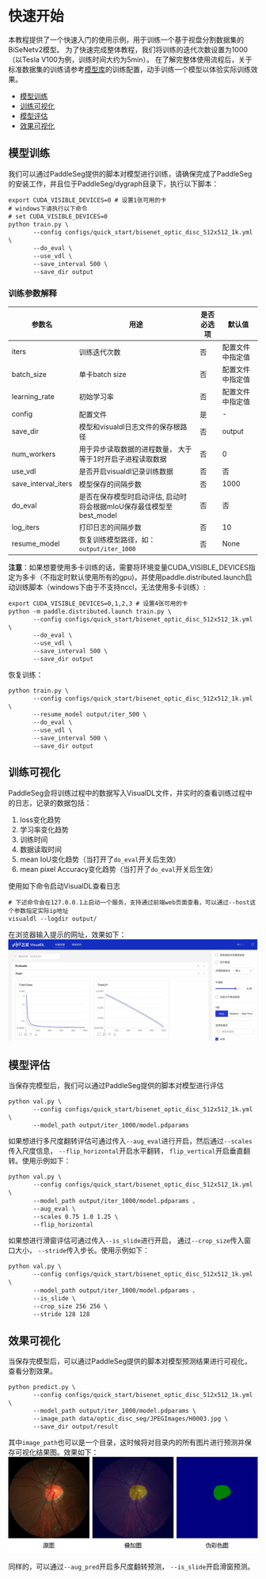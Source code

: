 
# 快速开始

本教程提供了一个快速入门的使用示例，用于训练一个基于视盘分割数据集的BiSeNetv2模型。
为了快速完成整体教程，我们将训练的迭代次数设置为1000（以Tesla V100为例，训练时间大约为5min）。
在了解完整体使用流程后，关于标准数据集的训练请参考[模型库](../configs)的训练配置，动手训练一个模型以体验实际训练效果。
- [模型训练](#模型训练)
- [训练可视化](#训练可视化)
- [模型评估](#模型评估)
- [效果可视化](#效果可视化)

## 模型训练

我们可以通过PaddleSeg提供的脚本对模型进行训练，请确保完成了PaddleSeg的安装工作，并且位于PaddleSeg/dygraph目录下，执行以下脚本：

```shell
export CUDA_VISIBLE_DEVICES=0 # 设置1张可用的卡
# windows下请执行以下命令
# set CUDA_VISIBLE_DEVICES=0
python train.py \
       --config configs/quick_start/bisenet_optic_disc_512x512_1k.yml \
       --do_eval \
       --use_vdl \
       --save_interval 500 \
       --save_dir output
```

### 训练参数解释

|参数名|用途|是否必选项|默认值|
|-|-|-|-|
|iters|训练迭代次数|否|配置文件中指定值|
|batch_size|单卡batch size|否|配置文件中指定值|
|learning_rate|初始学习率|否|配置文件中指定值|
|config|配置文件|是|-|
|save_dir|模型和visualdl日志文件的保存根路径|否|output|
|num_workers|用于异步读取数据的进程数量， 大于等于1时开启子进程读取数据|否|0|
|use_vdl|是否开启visualdl记录训练数据|否|否|
|save_interval_iters|模型保存的间隔步数|否|1000|
|do_eval|是否在保存模型时启动评估, 启动时将会根据mIoU保存最佳模型至best_model|否|否|
|log_iters|打印日志的间隔步数|否|10|
|resume_model|恢复训练模型路径，如：`output/iter_1000`|否|None|


**注意**：如果想要使用多卡训练的话，需要将环境变量CUDA_VISIBLE_DEVICES指定为多卡（不指定时默认使用所有的gpu)，并使用paddle.distributed.launch启动训练脚本（windows下由于不支持nccl，无法使用多卡训练）:
```shell
export CUDA_VISIBLE_DEVICES=0,1,2,3 # 设置4张可用的卡
python -m paddle.distributed.launch train.py \
       --config configs/quick_start/bisenet_optic_disc_512x512_1k.yml \
       --do_eval \
       --use_vdl \
       --save_interval 500 \
       --save_dir output
```

恢复训练：
```shell
python train.py \
       --config configs/quick_start/bisenet_optic_disc_512x512_1k.yml \
       --resume_model output/iter_500 \
       --do_eval \
       --use_vdl \
       --save_interval 500 \
       --save_dir output
```

## 训练可视化

PaddleSeg会将训练过程中的数据写入VisualDL文件，并实时的查看训练过程中的日志，记录的数据包括：
1. loss变化趋势
2. 学习率变化趋势
3. 训练时间
4. 数据读取时间
5. mean IoU变化趋势（当打开了`do_eval`开关后生效）
6. mean pixel Accuracy变化趋势（当打开了`do_eval`开关后生效）

使用如下命令启动VisualDL查看日志
```shell
# 下述命令会在127.0.0.1上启动一个服务，支持通过前端web页面查看，可以通过--host这个参数指定实际ip地址
visualdl --logdir output/
```

在浏览器输入提示的网址，效果如下：
![](images/quick_start_vdl.jpg)


## 模型评估

当保存完模型后，我们可以通过PaddleSeg提供的脚本对模型进行评估
```shell
python val.py \
       --config configs/quick_start/bisenet_optic_disc_512x512_1k.yml \
       --model_path output/iter_1000/model.pdparams
```

如果想进行多尺度翻转评估可通过传入`--aug_eval`进行开启，然后通过`--scales`传入尺度信息，
`--flip_horizontal`开启水平翻转， `flip_vertical`开启垂直翻转。使用示例如下：
```shell
python val.py \
       --config configs/quick_start/bisenet_optic_disc_512x512_1k.yml \
       --model_path output/iter_1000/model.pdparams 、
       --aug_eval \
       --scales 0.75 1.0 1.25 \
       --flip_horizontal
```

如果想进行滑窗评估可通过传入`--is_slide`进行开启， 通过`--crop_size`传入窗口大小， `--stride`传入步长。使用示例如下：
```shell
python val.py \
       --config configs/quick_start/bisenet_optic_disc_512x512_1k.yml \
       --model_path output/iter_1000/model.pdparams 、
       --is_slide \
       --crop_size 256 256 \
       --stride 128 128
```

## 效果可视化
当保存完模型后，可以通过PaddleSeg提供的脚本对模型预测结果进行可视化，查看分割效果。
```shell
python predict.py \
       --config configs/quick_start/bisenet_optic_disc_512x512_1k.yml \
       --model_path output/iter_1000/model.pdparams \
       --image_path data/optic_disc_seg/JPEGImages/H0003.jpg \
       --save_dir output/result
```
其中`image_path`也可以是一个目录，这时候将对目录内的所有图片进行预测并保存可视化结果图。效果如下：
![](images/quick_start_predict.jpg)

同样的，可以通过`--aug_pred`开启多尺度翻转预测， `--is_slide`开启滑窗预测。

